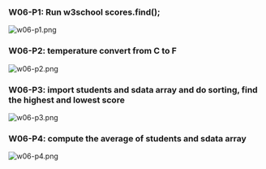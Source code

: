 ### W06-P1: Run w3school scores.find();

![w06-p1.png](https://hsexmvemzjlqjqnfwwob.supabase.co/storage/v1/object/public/124/w06/w06_p1.PNG)

### W06-P2: temperature convert from C to F

![w06-p2.png](https://hsexmvemzjlqjqnfwwob.supabase.co/storage/v1/object/public/124/w06/wo6_p2.PNG)

### W06-P3: import students and sdata array and do sorting, find the highest and lowest score

![w06-p3.png](https://hsexmvemzjlqjqnfwwob.supabase.co/storage/v1/object/public/124/w06_p3.PNG)

### W06-P4: compute the average of students and sdata array

![w06-p4.png](https://hsexmvemzjlqjqnfwwob.supabase.co/storage/v1/object/public/124/w06/w06_p4.PNG)
